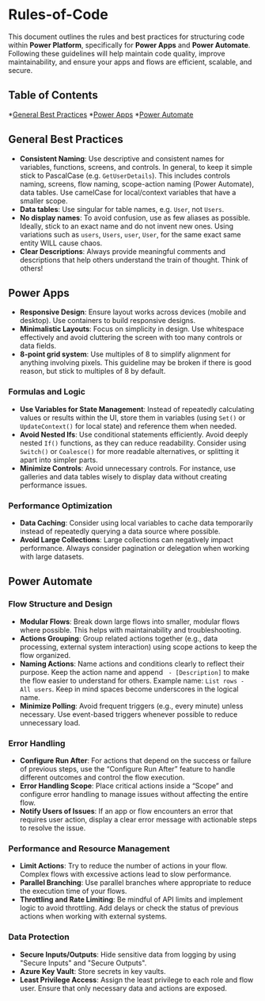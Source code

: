 # Rules-of-Code

This document outlines the rules and best practices for structuring code within **Power Platform**, specifically for **Power Apps** and **Power Automate**. Following these guidelines will help maintain code quality, improve maintainability, and ensure your apps and flows are efficient, scalable, and secure.



## Table of Contents

*[General Best Practices](#general-best-practices)
*[Power Apps](#power-apps)
*[Power Automate](#power-automate)



## General Best Practices

- **Consistent Naming**: Use descriptive and consistent names for variables, functions, screens, and controls. In general, to keep it simple stick to PascalCase (e.g. `GetUserDetails`). This includes controls naming, screens, flow naming, scope-action naming (Power Automate), data tables.  Use camelCase for local/context variables that have a smaller scope.
- **Data tables**: Use singular for table names, e.g. `User`, not `Users`.
- **No display names**: To avoid confusion, use as few aliases as possible. Ideally, stick to an exact name and do not invent new ones. Using variations such as `users`, `Users`, `user`, `User`, for the same exact same entity WILL cause chaos.
- **Clear Descriptions**: Always provide meaningful comments and descriptions that help others understand the train of thought. Think of others!



## Power Apps

- **Responsive Design**: Ensure layout works across devices (mobile and desktop). Use containers to build responsive designs.
- **Minimalistic Layouts**: Focus on simplicity in design. Use whitespace effectively and avoid cluttering the screen with too many controls or data fields.
- **8-point grid system**: Use multiples of 8 to simplify alignment for anything involving pixels. This guideline may be broken if there is good reason, but stick to multiples of 8 by default.

### Formulas and Logic
- **Use Variables for State Management**: Instead of repeatedly calculating values or results within the UI, store them in variables (using `Set()` or `UpdateContext()` for local state) and reference them when needed.
- **Avoid Nested Ifs**: Use conditional statements efficiently. Avoid deeply nested `If()` functions, as they can reduce readability. Consider using `Switch()` or `Coalesce()` for more readable alternatives, or splitting it apart into simpler parts.
- **Minimize Controls**: Avoid unnecessary controls. For instance, use galleries and data tables wisely to display data without creating performance issues.

### Performance Optimization
- **Data Caching**: Consider using local variables to cache data temporarily instead of repeatedly querying a data source where possible.
- **Avoid Large Collections**: Large collections can negatively impact performance. Always consider pagination or delegation when working with large datasets.



## Power Automate

### Flow Structure and Design
- **Modular Flows**: Break down large flows into smaller, modular flows where possible. This helps with maintainability and troubleshooting.
- **Actions Grouping**: Group related actions together (e.g., data processing, external system interaction) using scope actions to keep the flow organized.
- **Naming Actions**: Name actions and conditions clearly to reflect their purpose. Keep the action name and append ` - [Description]` to make the flow easier to understand for others. Example name: `List rows - All users`. Keep in mind spaces become underscores in the logical name.
- **Minimize Polling**: Avoid frequent triggers (e.g., every minute) unless necessary. Use event-based triggers whenever possible to reduce unnecessary load.

### Error Handling
- **Configure Run After**: For actions that depend on the success or failure of previous steps, use the “Configure Run After” feature to handle different outcomes and control the flow execution.
- **Error Handling Scope**: Place critical actions inside a “Scope” and configure error handling to manage issues without affecting the entire flow.
- **Notify Users of Issues**: If an app or flow encounters an error that requires user action, display a clear error message with actionable steps to resolve the issue.
  
### Performance and Resource Management
- **Limit Actions**: Try to reduce the number of actions in your flow. Complex flows with excessive actions lead to slow performance.
- **Parallel Branching**: Use parallel branches where appropriate to reduce the execution time of your flows.
- **Throttling and Rate Limiting**: Be mindful of API limits and implement logic to avoid throttling. Add delays or check the status of previous actions when working with external systems.

### Data Protection
- **Secure Inputs/Outputs**: Hide sensitive data from logging by using "Secure Inputs" and "Secure Outputs".
- **Azure Key Vault**: Store secrets in key vaults.
- **Least Privilege Access**: Assign the least privilege to each role and flow user. Ensure that only necessary data and actions are exposed.


